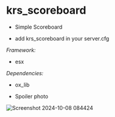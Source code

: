 # krs_scoreboard

* Simple Scoreboard

* add krs_scoreboard in your server.cfg

*Framework:*
- esx

*Dependencies:*
- ox_lib

* Spoiler photo

![Screenshot 2024-10-08 084424](https://github.com/user-attachments/assets/65b1f8fe-01e7-4502-8105-7b82be6cf239)

